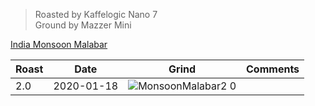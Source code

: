 > Roasted by Kaffelogic Nano 7<br>
> Ground by Mazzer Mini

[India Monsoon Malabar](https://www.greenbeanhouse.co.nz/product/2048014)

| Roast | Date       | Grind | Comments |
|-------|------------|-------|----------
| 2.0   | 2020-01-18 | ![MonsoonMalabar2 0](https://user-images.githubusercontent.com/2862029/73126936-c31e6600-401d-11ea-886c-9bc6211baa99.jpeg) | 

